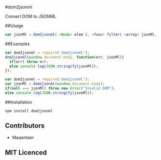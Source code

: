#dom2jsonml

Convert DOM to JSONML

##Usage
```javascript
var jsonMl = dom2jsonml( <Node> elem [, <func> filter( <array> jsonMl, <Node> elem)] [, <func> callback(err, <array> jsonMl)]);
```

##Examples
```javascript
var dom2jsonml = require('dom2jsonml');
dom2jsonml(window.document.body, function(err, jsonMl){
  if(err) throw err;
  else console.log(JSON.stringify(jsonMl));
});
```

```javascript
var dom2jsonml = require('dom2jsonml');
var jsonMl = dom2jsonml(window.document.body);
if(null === jsonMl) throw new Error("Invalid DOM");
else console.log(JSON.stringify(jsonMl));
```

##Installation

`npm install dom2jsonml`

## Contributors

 - Maqentaer

## MIT Licenced
